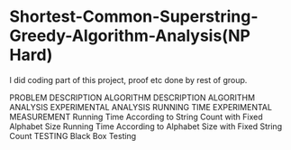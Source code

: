 # Shortest-Common-Superstring-Greedy-Algorithm-Analysis(NP Hard)

I did coding part of this project,  proof etc done by rest of group.


PROBLEM DESCRIPTION 
ALGORITHM DESCRIPTION
ALGORITHM ANALYSIS
EXPERIMENTAL ANALYSIS
RUNNING TIME EXPERIMENTAL MEASUREMENT 
Running Time According to String Count with Fixed Alphabet Size
Running Time According  to Alphabet Size with Fixed String Count
TESTING 
Black Box Testing
